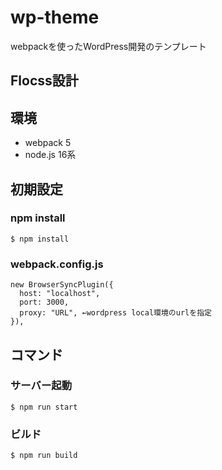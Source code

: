 # wp-theme
webpackを使ったWordPress開発のテンプレート

## Flocss設計

## 環境
* webpack 5
* node.js 16系

## 初期設定

### npm install
```
$ npm install
```

### webpack.config.js
```
new BrowserSyncPlugin({
  host: "localhost",
  port: 3000,
  proxy: "URL", ←wordpress local環境のurlを指定
}),
```

## コマンド

### サーバー起動
```
$ npm run start
```

### ビルド
```
$ npm run build
```
